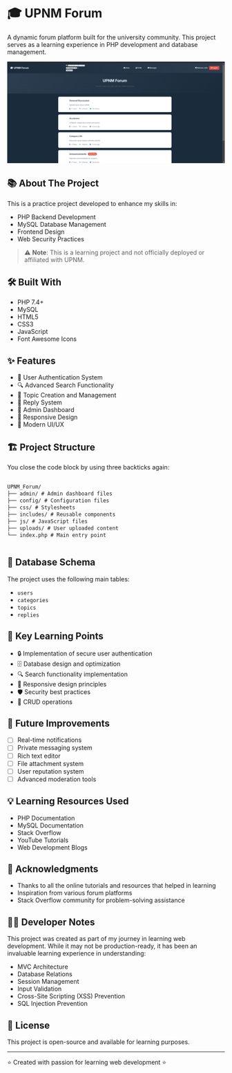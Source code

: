 # 🎓 UPNM Forum

A dynamic forum platform built for the university community. This project serves as a learning experience in PHP development and database management.

![Example of the home interface](images/Home.PNG)

## 📚 About The Project

This is a practice project developed to enhance my skills in:
- PHP Backend Development
- MySQL Database Management
- Frontend Design
- Web Security Practices

> ⚠️ **Note**: This is a learning project and not officially deployed or affiliated with UPNM.

## 🛠️ Built With

* PHP 7.4+
* MySQL
* HTML5
* CSS3
* JavaScript
* Font Awesome Icons

## ✨ Features

- 👤 User Authentication System
- 🔍 Advanced Search Functionality
- 📝 Topic Creation and Management
- 💬 Reply System
- 👑 Admin Dashboard
- 📱 Responsive Design
- 🎨 Modern UI/UX

## 🏗️ Project Structure
You close the code block by using three backticks again:

```
```
```tree
UPNM_Forum/
├── admin/ # Admin dashboard files
├── config/ # Configuration files
├── css/ # Stylesheets
├── includes/ # Reusable components
├── js/ # JavaScript files
├── uploads/ # User uploaded content
└── index.php # Main entry point
```
```
```

## 🔧 Database Schema

The project uses the following main tables:
- `users`
- `categories`
- `topics`
- `replies`

## 🌟 Key Learning Points

- 🔒 Implementation of secure user authentication
- 🗄️ Database design and optimization
- 🔍 Search functionality implementation
- 🎨 Responsive design principles
- 🛡️ Security best practices
- 🔄 CRUD operations

## 🚀 Future Improvements

- [ ] Real-time notifications
- [ ] Private messaging system
- [ ] Rich text editor
- [ ] File attachment system
- [ ] User reputation system
- [ ] Advanced moderation tools

## 💡 Learning Resources Used

- PHP Documentation
- MySQL Documentation
- Stack Overflow
- YouTube Tutorials
- Web Development Blogs

## 🤝 Acknowledgments

* Thanks to all the online tutorials and resources that helped in learning
* Inspiration from various forum platforms
* Stack Overflow community for problem-solving assistance

## 👨‍💻 Developer Notes

This project was created as part of my journey in learning web development. While it may not be production-ready, it has been an invaluable learning experience in understanding:

- MVC Architecture
- Database Relations
- Session Management
- Input Validation
- Cross-Site Scripting (XSS) Prevention
- SQL Injection Prevention

## 📝 License

This project is open-source and available for learning purposes.

---

⭐ Created with passion for learning web development ⭐
